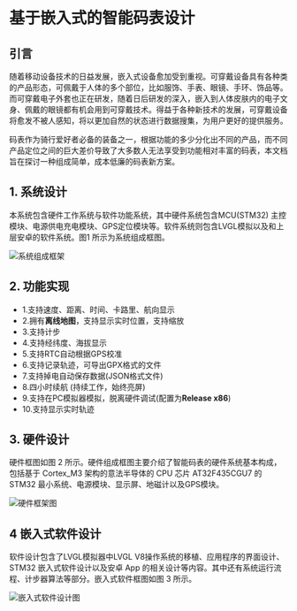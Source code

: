 # 基于嵌入式的智能码表设计

## 引言

随着移动设备技术的日益发展，嵌入式设备愈加受到重视。可穿戴设备具有各种类的产品形态，可佩戴于人体的多个部位，比如服饰、手表、眼镜、手环、饰品等。而可穿戴电子外套也正在研发，随着日后研发的深入，嵌入到人体皮肤内的电子文身、佩戴的眼镜都有机会用到可穿戴技术。得益于各种新技术的发展，可穿戴设备将愈发不被人感知，将以更加自然的状态进行数据搜集，为用户更好的提供服务。

码表作为骑行爱好者必备的装备之一，根据功能的多少分化出不同的产品，而不同产品定位之间的巨大差价导致了大多数人无法享受到功能相对丰富的码表，本文档旨在探讨一种组成简单，成本低廉的码表新方案。

## 1. 系统设计

本系统包含硬件工作系统与软件功能系统，其中硬件系统包含MCU(STM32) 主控模块、电源供电充电模块、GPS定位模块等。软件系统则包含LVGL模拟以及和上层安卓的软件系统。图1 所示为系统组成框图。

![系统组成框架](https://s1.plumeta.com/i/2022/09/19/fqvlif.png)

## 2. 功能实现

- 1.支持速度、距离、时间、卡路里、航向显示
- 2.拥有**离线地图**，支持显示实时位置，支持缩放
- 3.支持计步
- 4.支持经纬度、海拔显示
- 5.支持RTC自动根据GPS校准
- 6.支持记录轨迹，可导出GPX格式的文件
- 7.支持掉电自动保存数据(JSON格式文件)
- 8.四小时续航 (持续工作，始终亮屏)
- 9.支持在PC模拟器模拟，脱离硬件调试(配置为**Release x86**)
- 10.支持显示实时轨迹

## 3. 硬件设计

硬件框图如图 2 所示。硬件组成框图主要介绍了智能码表的硬件系统基本构成，包括基于 Cortex_M3 架构的意法半导体的 CPU 芯片 AT32F435CGU7 的 STM32 最小系统、电源模块、显示屏、地磁计以及GPS模块。

![硬件框架图](https://s1.plumeta.com/i/2022/09/19/fv9gqc.png)

## 4 嵌入式软件设计

软件设计包含了LVGL模拟器中LVGL V8操作系统的移植、应用程序的界面设计、STM32 嵌入式软件设计以及安卓 App 的相关设计等内容。其中还有系统运行流程、计步器算法等部分。嵌入式软件框图如图 3 所示。

![嵌入式软件设计图](https://s1.plumeta.com/i/2022/09/19/j397ot.png)